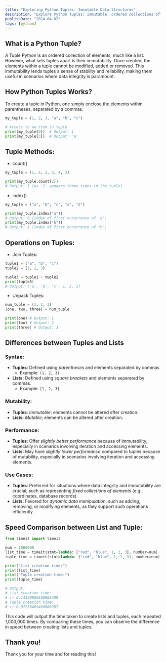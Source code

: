 ```yaml
---
title: "Exploring Python Tuples: Immutable Data Structures"
description: "Explore Python tuples: immutable, ordered collections offering stability. Learn creation, methods, and differences from lists."
publishDate: "2024-04-02"
tags: [python]
---
```


## What is a Python Tuple?

A Tuple Python is an ordered collection of elements, much like a list. However, what sets tuples apart is their immutability. Once created, the elements within a tuple cannot be modified, added or removed. This immutability lends tuples a sense of stability and reliability, making them useful in scenarios where data integrity is paramount.

## How Python Tuples Works?

To create a tuple in Python, one simply enclose the elements within parentheses, separated by a commas.

```python
my_tuple = (1, 2, 3, "a", "b", "c")

# Access to an item in tuple
print(my_tuple[0])  # Output: 1
print(my_tuple[3])  # Output: 'a'
```

## Tuple Methods:

- count()

```python
my_tuple = (1, 2, 2, 3, 4, 2)

print(my_tuple.count(2))
# Output: 3 (as '2' appears three times in the tuple)
```

- index()

```python
my_tuple = ("a", "b", "c", "a", "d")

print(my_tuple.index("a"))
# Output: 0 (index of first occurrence of 'a')
print(my_tuple.index("b"))
# Output: 1 (index of first occurrence of "b")
```

## Operations on Tuples:

- Join Tuples:

```python
tuple1 = ("a", "b", "c")
tuple2 = (1, 2, 3)

tuple3 = tuple1 + tuple2
print(tuple3)
# Output: ('a', 'b', 'c', 1, 2, 3)
```

- Unpack Tuples:

```python
num_tuple = (1, 2, 3)
(one, two, three) = num_tuple

print(one) # Output: 1
print(two) # Output: 2
print(three) # Output: 3
```

## Differences between Tuples and Lists

### Syntax:

- **Tuples**: Defined using _parentheses_ and elements separated by commas.
  - Example: `(1, 2, 3)`
- **Lists**: Defined using _square brackets_ and elements separated by commas.
  - Example: `[1, 2, 3]`

### Mutability:

- **Tuples**: _Immutable_; elements cannot be altered after creation.
- **Lists**: _Mutable_; elements can be altered after creation.

### Performance:

- **Tuples**: Offer _slightly better performance_ because of immutability, especially in scenarios involving iteration and accessing elements.
- **Lists**: May have _slightly lower performance_ compared to tuples because of mutability, especially in scenarios involving iteration and accessing elements.

### Use Cases:

- **Tuples**: Preferred for situations where data integrity and immutability are crucial, such as representing _fixed collections of elements_ (e.g., coordinates, database records).
- **Lists**: Favored for _dynamic data manipulation_, such as adding, removing, or modifying elements, as they support such operations efficiently.

## Speed Comparison between List and Tuple:

```python
from timeit import timeit

num = 1000000
list_time = timeit(stmt=lambda: ["red", "blue", 1, 2, 3], number=num)
tuple_time = timeit(stmt=lambda: ("red", "blue", 1, 2, 3), number=num)

print("List creation time:")
print(list_time)
print("Tuple creation time:")
print(tuple_time)

# Output:
# List creation time:
# 👉 0.14130980100003399
# Tuple creation time:
# 👉 0.07253469400006907
```

This code will output the time taken to create lists and tuples, each repeated 1,000,000 times. By comparing these times, you can observe the difference in speed between creating lists and tuples.

## Thank you!

Thank you for your time and for reading this!

